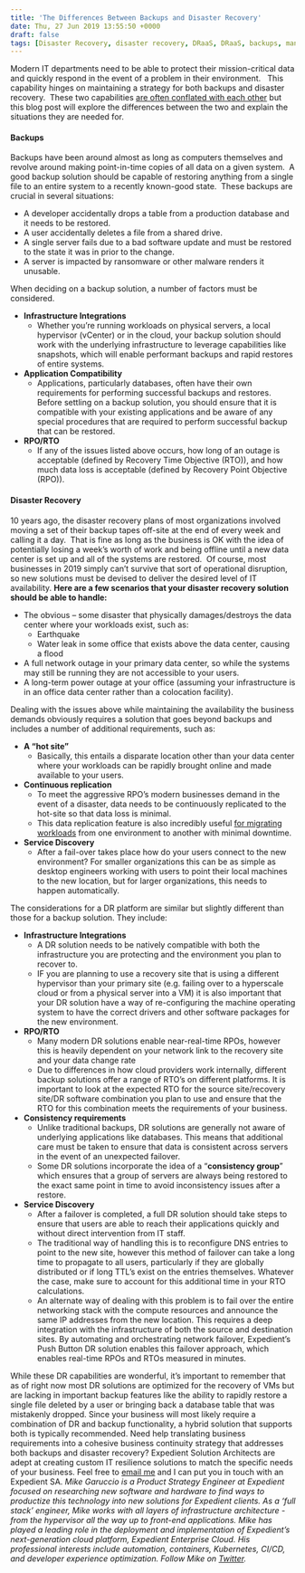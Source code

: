 ```yaml
---
title: 'The Differences Between Backups and Disaster Recovery'
date: Thu, 27 Jun 2019 13:55:50 +0000
draft: false
tags: [Disaster Recovery, disaster recovery, DRaaS, DRaaS, backups, managed services, business continuity, virtual machine replication, Mike Garuccio, backups, disaster recovery as a service, recovery point objective, recovery time objective, RTO, RPO]
---
```


Modern IT departments need to be able to protect their mission-critical data and quickly respond in the event of a problem in their environment.   This capability hinges on maintaining a strategy for both backups and disaster recovery.  These two capabilities [are often conflated with each other](https://www.expedient.com/blog/what-are-the-differences-between-backups-and-disaster-recovery/) but this blog post will explore the differences between the two and explain the situations they are needed for.

#### **Backups**

Backups have been around almost as long as computers themselves and revolve around making point-in-time copies of all data on a given system.  A good backup solution should be capable of restoring anything from a single file to an entire system to a recently known-good state.  These backups are crucial in several situations:

*   A developer accidentally drops a table from a production database and it needs to be restored.
*   A user accidentally deletes a file from a shared drive.
*   A single server fails due to a bad software update and must be restored to the state it was in prior to the change.
*   A server is impacted by ransomware or other malware renders it unusable.

When deciding on a backup solution, a number of factors must be considered.

*   **Infrastructure Integrations**
    *   Whether you’re running workloads on physical servers, a local hypervisor (vCenter) or in the cloud, your backup solution should work with the underlying infrastructure to leverage capabilities like snapshots, which will enable performant backups and rapid restores of entire systems.
*   **Application Compatibility**
    *   Applications, particularly databases, often have their own requirements for performing successful backups and restores. Before settling on a backup solution, you should ensure that it is compatible with your existing applications and be aware of any special procedures that are required to perform successful backup that can be restored.
*   **RPO/RTO**
    *   If any of the issues listed above occurs, how long of an outage is acceptable (defined by Recovery Time Objective (RTO)), and how much data loss is acceptable (defined by Recovery Point Objective (RPO)).

#### **Disaster Recovery**

10 years ago, the disaster recovery plans of most organizations involved moving a set of their backup tapes off-site at the end of every week and calling it a day.  That is fine as long as the business is OK with the idea of potentially losing a week’s worth of work and being offline until a new data center is set up and all of the systems are restored.  Of course, most businesses in 2019 simply can’t survive that sort of operational disruption, so new solutions must be devised to deliver the desired level of IT availability. **Here are a few scenarios that your disaster recovery solution should be able to handle:**

*   The obvious – some disaster that physically damages/destroys the data center where your workloads exist, such as:
    *   Earthquake
    *   Water leak in some office that exists above the data center, causing a flood
*   A full network outage in your primary data center, so while the systems may still be running they are not accessible to your users.
*   A long-term power outage at your office (assuming your infrastructure is in an office data center rather than a colocation facility).

Dealing with the issues above while maintaining the availability the business demands obviously requires a solution that goes beyond backups and includes a number of additional requirements, such as:

*   **A “hot site”**
    *   Basically, this entails a disparate location other than your data center where your workloads can be rapidly brought online and made available to your users.
*   **Continuous replication**
    *   To meet the aggressive RPO’s modern businesses demand in the event of a disaster, data needs to be continuously replicated to the hot-site so that data loss is minimal.
    *   This data replication feature is also incredibly useful [for migrating workloads](https://www.expedient.com/blog/cloud-migration-strategies-how-to-choose-the-right-one/) from one environment to another with minimal downtime.
*   **Service Discovery**
    *   After a fail-over takes place how do your users connect to the new environment? For smaller organizations this can be as simple as desktop engineers working with users to point their local machines to the new location, but for larger organizations, this needs to happen automatically.

The considerations for a DR platform are similar but slightly different than those for a backup solution. They include:

*   **Infrastructure Integrations**
    *   A DR solution needs to be natively compatible with both the infrastructure you are protecting and the environment you plan to recover to.
    *   IF you are planning to use a recovery site that is using a different hypervisor than your primary site (e.g. failing over to a hyperscale cloud or from a physical server into a VM) it is also important that your DR solution have a way of re-configuring the machine operating system to have the correct drivers and other software packages for the new environment.
*   **RPO/RTO**
    *   Many modern DR solutions enable near-real-time RPOs, however this is heavily dependent on your network link to the recovery site and your data change rate
    *   Due to differences in how cloud providers work internally, different backup solutions offer a range of RTO’s on different platforms. It is important to look at the expected RTO for the source site/recovery site/DR software combination you plan to use and ensure that the RTO for this combination meets the requirements of your business.
*   **Consistency requirements**
    *   Unlike traditional backups, DR solutions are generally not aware of underlying applications like databases. This means that additional care must be taken to ensure that data is consistent across servers in the event of an unexpected failover.
    *   Some DR solutions incorporate the idea of a “**consistency group**” which ensures that a group of servers are always being restored to the exact same point in time to avoid inconsistency issues after a restore.
*   **Service Discovery**
    *   After a failover is completed, a full DR solution should take steps to ensure that users are able to reach their applications quickly and without direct intervention from IT staff.
    *   The traditional way of handling this is to reconfigure DNS entries to point to the new site, however this method of failover can take a long time to propagate to all users, particularly if they are globally distributed or if long TTL’s exist on the entries themselves. Whatever the case, make sure to account for this additional time in your RTO calculations.
    *   An alternate way of dealing with this problem is to fail over the entire networking stack with the compute resources and announce the same IP addresses from the new location. This requires a deep integration with the infrastructure of both the source and destination sites. By automating and orchestrating network failover, Expedient’s Push Button DR solution enables this failover approach, which enables real-time RPOs and RTOs measured in minutes.

While these DR capabilities are wonderful, it’s important to remember that as of right now most DR solutions are optimized for the recovery of VMs but are lacking in important backup features like the ability to rapidly restore a single file deleted by a user or bringing back a database table that was mistakenly dropped. Since your business will most likely require a combination of DR and backup functionality, a hybrid solution that supports both is typically recommended. Need help translating business requirements into a cohesive business continuity strategy that addresses both backups and disaster recovery? Expedient Solution Architects are adept at creating custom IT resilience solutions to match the specific needs of your business. Feel free to [email me](mailto:mike.garuccio@expedient.com) and I can put you in touch with an Expedient SA. _Mike Garuccio is a Product Strategy Engineer at Expedient focused on researching new software and hardware to find ways to productize this technology into new solutions for Expedient clients. As a ‘full stack’ engineer, Mike works with all layers of infrastructure architecture - from the hypervisor all the way up to front-end applications. Mike has played a leading role in the deployment and implementation of Expedient’s next-generation cloud platform, Expedient Enterprise Cloud. His professional interests include automation, containers, Kubernetes, CI/CD, and developer experience optimization. Follow Mike on [Twitter](https://twitter.com/mgaruccio)._